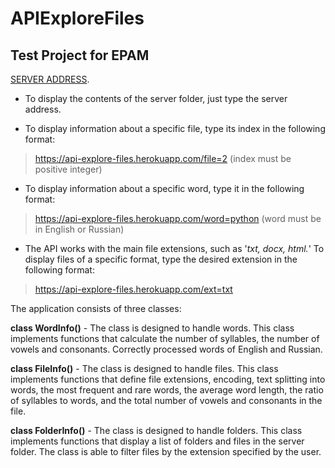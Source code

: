# APIExploreFiles
## Test Project for EPAM

[SERVER ADDRESS](https://api-explore-files.herokuapp.com/).

- To display the contents of the server folder, just type the server address.  

- To display information about a specific file, type its index in the following format: 

> https://api-explore-files.herokuapp.com/file=2 (index must be positive integer)

- To display information about a specific word, type it in the following format: 

> https://api-explore-files.herokuapp.com/word=python (word must be in English or Russian)

- The API works with the main file extensions, such as '*txt, docx, html.*'
To display files of a specific format, type the desired extension in the following format:

> https://api-explore-files.herokuapp.com/ext=txt

The application consists of three classes:

**class WordInfo()** - The class is designed to handle words. This class implements functions that calculate the number of syllables, the number of vowels and consonants. Correctly processed words of English and Russian.

**class FileInfo()** - The class is designed to handle files. This class implements functions that define file extensions, encoding, text splitting into words, the most frequent and rare words, the average word length, the ratio of syllables to words, and the total number of vowels and consonants in the file.

**class FolderInfo()** - The class is designed to handle folders. This class implements functions that display a list of folders and files in the server folder. The class is able to filter files by the extension specified by the user.
